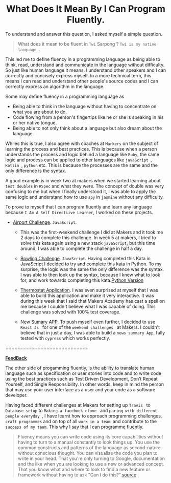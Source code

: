 <h1 align='center'>
  What Does It Mean By I Can Program Fluently.
</h1>

To understand and answer this question, I asked myself a simple question.

> What does it mean to be fluent in ``Twi``  Sarpong ? ``Twi is my native language ``.

This led me to define fluency in a programming language as being able to think, read, understand and communicate in the language without difficulty. So just like human language it means, I understand other speakers and I can correctly and concisely express myself. In a more technical term, this means I can read and understand other people's source codes and I can correctly express an algorithm in the language.

Some may define fluency in a programming language as 
- Being able to think in the language without having to concentrate on what you are about to do.  
- Code flowing from a person's fingertips like he or she is speaking in his or her native tongue.  
- Being able to not only think about a language but also dream about the language. 

Whiles this is true, I also agree with coaches at ``Markers`` on the subject of learning the process and best practices. This is because when a person understands the process and logic behind a language like ``Ruby``,  the same logic and process can be applied to other languages like ``javaScript ``, ``Kotlin ``, ``python`` etc.  This is because the processes are the same and the only difference is the syntax.

A good example is in week two at makers when we started learning about ``test doubles`` in ``RSpec``  and what they were. The concept of double was very confusing to me but when I finally understood it, I was able to apply the same logic and understand how to use ``spy`` in  ``jasmine``  without any difficulty. 

To prove to myself that I can program fluently and learn any language because `` I Am A Self Directiive Learner ``, I worked on these projects. 

- [Airport Challenge](https://github.com/SarpongAbasimi/AirportChallengeJs). ``JavaScript``.
  - This was the first-weekend challenge I did at Makers and it took me 2 days to complete this challenge. In week 5 at makers, I tried to solve this kata again using a new stack ``javaScript``, but this time around, I was able to complete the challenge in half a day.

  - [Bowling Challenge](https://github.com/SarpongAbasimi/bowling-challenge). ``JavaScript``.
  Having completed this Kata in JavaScript I decided to try and complete this kata in Python. To my surprise, the logic was the same the only difference was the syntax. I was able to then look up the syntax, because I knew what to look for, and work towards completing this kata.[Python Version](https://github.com/SarpongAbasimi/BowlingScoreCardPython)

  - [Thermostat Application](https://github.com/SarpongAbasimi/ThermostatJs).
  I was even surprised at myself that I was able to build this application and make it very interactive. It was during this week that I said that Makers Academy has cast a spell on me because I couldn't believe what I was capable of doing. This challenge was solved with 100% test coverage.

  - [New Sumary APP](https://github.com/SarpongAbasimi/NewsSummaryApp).
  To push myself even further, I decided to use ``React Js `` for one of the ``weekend challenges `` at Makers. I couldn't believe that in just a day, I was able to build a ``news summary App``, fully tested with ``cypress`` which works perfectly.
  

============================

**[FeedBack](https://github.com/SarpongAbasimi/Pair-Progamming-FeedBack)**



The other side of progamming fluently, is the ability to translate human language such as specification or user stories into code and to write code using the best practices such as Test Driven Development, Don’t Repeat Yourself, and Single Responsibility. In other words, keep in mind the person that may use your user interface as a user and your code as a software developer.

Having faced different challenges at Makers for setting up ``Travis `` to ``Database setup`` to ``Making a facebook clone `` and ``paring with different people everyday ``, I have learnt how to approach programming challenges, ``craft programmes`` and on top of all ``work in a team ``and contribute to the ``success of my team``. This why I say that I can programme fluently.

> Fluency means you can write code using its core capabilities without having to turn to a manual constantly to look things up.  You use the common constructs and patterns of the language as second-nature without conscious thought.  You can visualize the code you plan to write in your head.  That you're only turning to Google, documentation and the like when you are looking to use a new or advanced concept.  That you know what and where to look to find a new feature or framework without having to ask "Can I do this?".[source](https://www.quora.com/What-does-it-mean-to-be-fluent-in-a-programming-language-like-Java)







